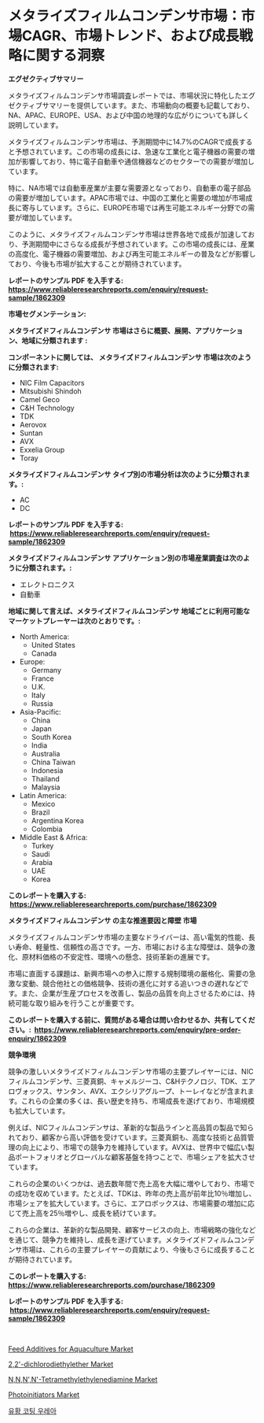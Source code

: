 <p><h1>メタライズフィルムコンデンサ市場：市場CAGR、市場トレンド、および成長戦略に関する洞察</h1></p><p><strong>エグゼクティブサマリー</strong></p>
<p><p>メタライズフィルムコンデンサ市場調査レポートでは、市場状況に特化したエグゼクティブサマリーを提供しています。また、市場動向の概要も記載しており、NA、APAC、EUROPE、USA、および中国の地理的な広がりについても詳しく説明しています。</p><p>メタライズフィルムコンデンサ市場は、予測期間中に14.7%のCAGRで成長すると予想されています。この市場の成長には、急速な工業化と電子機器の需要の増加が影響しており、特に電子自動車や通信機器などのセクターでの需要が増加しています。</p><p>特に、NA市場では自動車産業が主要な需要源となっており、自動車の電子部品の需要が増加しています。APAC市場では、中国の工業化と需要の増加が市場成長に寄与しています。さらに、EUROPE市場では再生可能エネルギー分野での需要が増加しています。</p><p>このように、メタライズフィルムコンデンサ市場は世界各地で成長が加速しており、予測期間中にさらなる成長が予想されています。この市場の成長には、産業の高度化、電子機器の需要増加、および再生可能エネルギーの普及などが影響しており、今後も市場が拡大することが期待されています。</p></p>
<p><strong>レポートのサンプル PDF を入手する: <a href="https://www.reliableresearchreports.com/enquiry/request-sample/1862309">https://www.reliableresearchreports.com/enquiry/request-sample/1862309</a></strong></p>
<p><strong>市場セグメンテーション:</strong></p>
<p><strong> メタライズドフィルムコンデンサ 市場はさらに概要、展開、アプリケーション、地域に分類されます :</strong></p>
<p><strong>コンポーネントに関しては、 メタライズドフィルムコンデンサ 市場は次のように分類されます: &nbsp;</strong></p>
<p><ul><li>NIC Film Capacitors</li><li>Mitsubishi Shindoh</li><li>Camel Geco</li><li>C&H Technology</li><li>TDK</li><li>Aerovox</li><li>Suntan</li><li>AVX</li><li>Exxelia Group</li><li>Toray</li></ul></p>
<p><strong> メタライズドフィルムコンデンサ タイプ別の市場分析は次のように分類されます。:</strong></p>
<p><ul><li>AC</li><li>DC</li></ul></p>
<p><strong>レポートのサンプル PDF を入手する: &nbsp;<a href="https://www.reliableresearchreports.com/enquiry/request-sample/1862309">https://www.reliableresearchreports.com/enquiry/request-sample/1862309</a></strong></p>
<p><strong> メタライズドフィルムコンデンサ アプリケーション別の市場産業調査は次のように分類されます。:</strong></p>
<p><ul><li>エレクトロニクス</li><li>自動車</li></ul></p>
<p><strong>地域に関して言えば、メタライズドフィルムコンデンサ 地域ごとに利用可能なマーケットプレーヤーは次のとおりです。:</strong></p>
<p><ul>
    <li>
        North America:
        <ul>
            <li>United States</li>
            <li>Canada</li>
        </ul>
    </li>
    <li>
        Europe:
        <ul>
            <li>Germany</li>
            <li>France</li>
            <li>U.K.</li>
            <li>Italy</li>
            <li>Russia</li>
        </ul>
    </li>
    <li>
        Asia-Pacific:
        <ul>
            <li>China</li>
            <li>Japan</li>
            <li>South Korea</li>
            <li>India</li>
            <li>Australia</li>
            <li>China Taiwan</li>
            <li>Indonesia</li>
            <li>Thailand</li>
            <li>Malaysia</li>
        </ul>
    </li>
    <li>
        Latin America:
        <ul>
            <li>Mexico</li>
            <li>Brazil</li>
            <li>Argentina Korea</li>
            <li>Colombia</li>
        </ul>
    </li>
    <li>
        Middle East & Africa:
        <ul>
            <li>Turkey</li>
            <li>Saudi</li>
            <li>Arabia</li>
            <li>UAE</li>
            <li>Korea</li>
        </ul>
    </li>
    </ul></p>
<p><strong>このレポートを購入する: &nbsp;<a href="https://www.reliableresearchreports.com/purchase/1862309">https://www.reliableresearchreports.com/purchase/1862309</a></strong></p>
<p><strong>メタライズドフィルムコンデンサ の主な推進要因と障壁 市場</strong></p>
<p><p>メタライズフィルムコンデンサ市場の主要なドライバーは、高い電気的性能、長い寿命、軽量性、信頼性の高さです。一方、市場における主な障壁は、競争の激化、原材料価格の不安定性、環境への懸念、技術革新の進展です。</p><p>市場に直面する課題は、新興市場への参入に際する規制環境の厳格化、需要の急激な変動、競合他社との価格競争、技術の進化に対する追いつきの遅れなどです。また、企業が生産プロセスを改善し、製品の品質を向上させるためには、持続可能な取り組みを行うことが重要です。</p></p>
<p><strong>このレポートを購入する前に、質問がある場合は問い合わせるか、共有してください。:&nbsp; <a href="https://www.reliableresearchreports.com/enquiry/pre-order-enquiry/1862309">https://www.reliableresearchreports.com/enquiry/pre-order-enquiry/1862309</a></strong></p>
<p><strong>競争環境</strong></p>
<p><p>競争の激しいメタライズドフィルムコンデンサ市場の主要プレイヤーには、NICフィルムコンデンサ、三菱真銅、キャメルジーコ、C&Hテクノロジ、TDK、エアロヴォックス、サンタン、AVX、エクシリアグループ、トーレイなどが含まれます。これらの企業の多くは、長い歴史を持ち、市場成長を遂げており、市場規模も拡大しています。</p><p>例えば、NICフィルムコンデンサは、革新的な製品ラインと高品質の製品で知られており、顧客から高い評価を受けています。三菱真銅も、高度な技術と品質管理の向上により、市場での競争力を維持しています。AVXは、世界中で幅広い製品ポートフォリオとグローバルな顧客基盤を持つことで、市場シェアを拡大させています。</p><p>これらの企業のいくつかは、過去数年間で売上高を大幅に増やしており、市場での成功を収めています。たとえば、TDKは、昨年の売上高が前年比10％増加し、市場シェアを拡大しています。さらに、エアロボックスは、市場需要の増加に応じて売上高を25％増やし、成長を続けています。</p><p>これらの企業は、革新的な製品開発、顧客サービスの向上、市場戦略の強化などを通じて、競争力を維持し、成長を遂げています。メタライズドフィルムコンデンサ市場は、これらの主要プレイヤーの貢献により、今後もさらに成長することが期待されています。</p></p>
<p><strong>このレポートを購入する: &nbsp; <a href="https://www.reliableresearchreports.com/purchase/1862309">https://www.reliableresearchreports.com/purchase/1862309</a></strong></p>
<p><strong>レポートのサンプル PDF を入手する: &nbsp;<a href="https://www.reliableresearchreports.com/enquiry/request-sample/1862309">https://www.reliableresearchreports.com/enquiry/request-sample/1862309</a></strong><strong></strong></p>
<p>&nbsp;</p>
<p><p><a href="https://issuu.com/reportprime-2/docs/feed-additives-for-aquaculture-market-size-2030.pp">Feed Additives for Aquaculture Market</a></p><p><a href="https://bubble-tree-ea4.notion.site/Global-2-2-dichlorodiethylether-Market-Size-and-Market-Trends-Insights-and-Projections-from-2024-t-c5c1d8726d594d5bab4cd4f411f8cd20">2,2'-dichlorodiethylether Market</a></p><p><a href="https://thundering-castanet-c65.notion.site/N-N-N-N-Tetramethylethylenediamine-Market-Growth-Market-Trends-COVID-19-Impact-and-Forecasts-fo-8fed3f19cc9a4b18989e60c1315c0d40">N,N,N',N'-Tetramethylethylenediamine Market</a></p><p><a href="https://github.com/lbird53714/Market-Research-Report-List-3/blob/main/photoinitiators-market.md">Photoinitiators Market</a></p><p><a href="https://github.com/vdhdwjyp90142/Market-Research-Report-List-1/blob/main/4077386191542.md">유황 코팅 우레아</a></p></p>